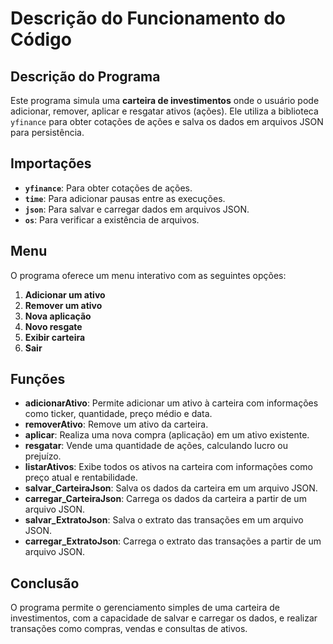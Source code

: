 # Descrição do Funcionamento do Código

## Descrição do Programa
Este programa simula uma **carteira de investimentos** onde o usuário pode adicionar, remover, aplicar e resgatar ativos (ações). Ele utiliza a biblioteca `yfinance` para obter cotações de ações e salva os dados em arquivos JSON para persistência.

## Importações
- **`yfinance`**: Para obter cotações de ações.
- **`time`**: Para adicionar pausas entre as execuções.
- **`json`**: Para salvar e carregar dados em arquivos JSON.
- **`os`**: Para verificar a existência de arquivos.

## Menu
O programa oferece um menu interativo com as seguintes opções:
1. **Adicionar um ativo**
2. **Remover um ativo**
3. **Nova aplicação**
4. **Novo resgate**
5. **Exibir carteira**
6. **Sair**

## Funções
- **adicionarAtivo**: Permite adicionar um ativo à carteira com informações como ticker, quantidade, preço médio e data.
- **removerAtivo**: Remove um ativo da carteira.
- **aplicar**: Realiza uma nova compra (aplicação) em um ativo existente.
- **resgatar**: Vende uma quantidade de ações, calculando lucro ou prejuízo.
- **listarAtivos**: Exibe todos os ativos na carteira com informações como preço atual e rentabilidade.
- **salvar_CarteiraJson**: Salva os dados da carteira em um arquivo JSON.
- **carregar_CarteiraJson**: Carrega os dados da carteira a partir de um arquivo JSON.
- **salvar_ExtratoJson**: Salva o extrato das transações em um arquivo JSON.
- **carregar_ExtratoJson**: Carrega o extrato das transações a partir de um arquivo JSON.

## Conclusão
O programa permite o gerenciamento simples de uma carteira de investimentos, com a capacidade de salvar e carregar os dados, e realizar transações como compras, vendas e consultas de ativos.
